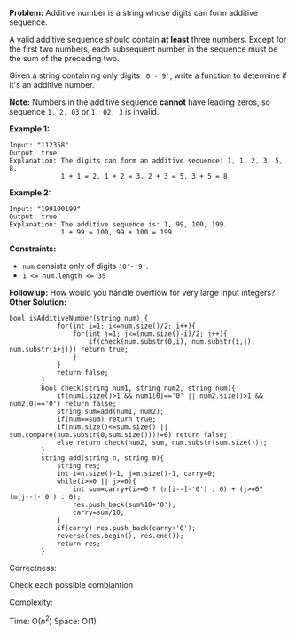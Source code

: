 **Problem:**
Additive number is a string whose digits can form additive sequence.

A valid additive sequence should contain **at least** three numbers. Except for the first two numbers, each subsequent number in the sequence must be the sum of the preceding two.

Given a string containing only digits `'0'-'9'`, write a function to determine if it's an additive number.

**Note:** Numbers in the additive sequence **cannot** have leading zeros, so sequence `1, 2, 03` or `1, 02, 3` is invalid.

 

**Example 1:**

```
Input: "112358"
Output: true
Explanation: The digits can form an additive sequence: 1, 1, 2, 3, 5, 8. 
             1 + 1 = 2, 1 + 2 = 3, 2 + 3 = 5, 3 + 5 = 8
```

**Example 2:**

```
Input: "199100199"
Output: true
Explanation: The additive sequence is: 1, 99, 100, 199. 
             1 + 99 = 100, 99 + 100 = 199
```

 

**Constraints:**

- `num` consists only of digits `'0'-'9'`.
- `1 <= num.length <= 35`

**Follow up:**
How would you handle overflow for very large input integers?
**Other Solution:**
```
bool isAdditiveNumber(string num) {
            for(int i=1; i<=num.size()/2; i++){
                for(int j=1; j<=(num.size()-i)/2; j++){
                    if(check(num.substr(0,i), num.substr(i,j), num.substr(i+j))) return true;
                }
            }
            return false;
        }
        bool check(string num1, string num2, string num){
            if(num1.size()>1 && num1[0]=='0' || num2.size()>1 && num2[0]=='0') return false;
            string sum=add(num1, num2);
            if(num==sum) return true;
            if(num.size()<=sum.size() || sum.compare(num.substr(0,sum.size()))!=0) return false;
            else return check(num2, sum, num.substr(sum.size()));
        } 
        string add(string n, string m){
            string res;
            int i=n.size()-1, j=m.size()-1, carry=0;
            while(i>=0 || j>=0){
                int sum=carry+(i>=0 ? (n[i--]-'0') : 0) + (j>=0?  (m[j--]-'0') : 0);
                res.push_back(sum%10+'0');
                carry=sum/10;
            }
            if(carry) res.push_back(carry+'0');
            reverse(res.begin(), res.end());
            return res;
        }
```
Correctness:

Check each possible combiantion

Complexity:

Time: O($n^2$)
Space: O(1)